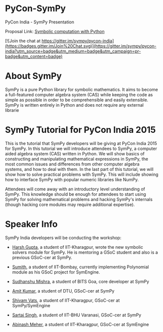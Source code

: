 # PyCon-SymPy
PyCon India -  SymPy Presentation

Proposal Link: [Symbolic computation with Python](https://in.pycon.org/cfp/pycon-india-2015/proposals/symbolic-computation-with-python-sympy/)

[![Join the chat at https://gitter.im/sympy/pycon-india](https://badges.gitter.im/Join%20Chat.svg)](https://gitter.im/sympy/pycon-india?utm_source=badge&utm_medium=badge&utm_campaign=pr-badge&utm_content=badge)

# About SymPy
SymPy is a pure Python library for symbolic mathematics. It aims to become a full-featured computer algebra system (CAS) while keeping the code as simple as possible in order to be comprehensible and easily extensible. SymPy is written entirely in Python and does not require any external librarie

# SymPy Tutorial for PyCon India 2015
This is the tutorial that SymPy developers will be giving at PyCon India 2015 for SymPy.
In this tutorial we will introduce attendees to SymPy, a computer aided algebra system (CAS) written in Python. We will show basics of constructing and manipulating mathematical expressions in SymPy, the most common issues and differences from other computer algebra systems, and how to deal with them. In the last part of this tutorial, we will show how to solve practical problems with SymPy. This will include showing how to interface SymPy with popular numeric libraries like NumPy.

Attendees will come away with an introductory level understanding of SymPy. This knowledge should be enough for attendees to start using SymPy for solving mathematical problems and hacking SymPy's internals (though hacking core modules may require additional expertise).

# Speaker Info

SymPy India developers will be conducting the workshop: 

* [Harsh Gupta](https://github.com/hargup), a student of IIT-Kharagpur, wrote the new symbolic solvers module for SymPy. He is mentoring a GSoC student and also is a previous GSoC-cer at SymPy. 

* [Sumith](https://github.com/sumith1896), a student of IIT-Bombay, currently implementing Polynomial module as his GSoC project for SymEngine. 

* [Sudhanshu Mishra](https://github.com/debugger22), a student of BITS Goa, core developer at SymPy

* [Amit Kumar](https://github.com/aktech), a student of DTU, GSoC-cer at SymPy 

* [Shivam Vats](https://github.com/shivamvats), a student of IIT-Kharagpur, GSoC-cer at SymPy/SymEngine 

* [Sartaj Singh](https://github.com/leosartaj), a student of IIT-BHU Varanasi, GSoC-cer at SymPy 

* [Abinash Meher](https://github.com/abinashmeher999), a student of IIT-Kharagpur, GSoC-cer at SymEngine
